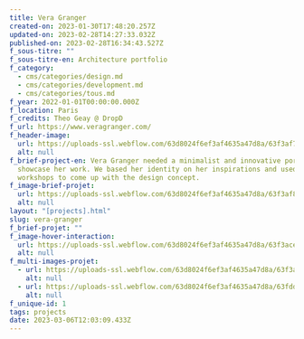 ```yaml
---
title: Vera Granger
created-on: 2023-01-30T17:48:20.257Z
updated-on: 2023-02-28T14:27:33.032Z
published-on: 2023-02-28T16:34:43.527Z
f_sous-titre: ""
f_sous-titre-en: Architecture portfolio
f_category:
  - cms/categories/design.md
  - cms/categories/development.md
  - cms/categories/tous.md
f_year: 2022-01-01T00:00:00.000Z
f_location: Paris
f_credits: Theo Geay @ DropD
f_url: https://www.veragranger.com/
f_header-image:
  url: https://uploads-ssl.webflow.com/63d8024f6ef3af4635a47d8a/63f3af7794786bdfea205c21_63f3aef6ef8a2d3e5c299525_img1.webp
  alt: null
f_brief-project-en: Vera Granger needed a minimalist and innovative portfolio to
  showcase her work. We based her identity on her inspirations and used ideation
  workshops to come up with the design concept.
f_image-brief-projet:
  url: https://uploads-ssl.webflow.com/63d8024f6ef3af4635a47d8a/63f3af81c03bb8fbc9d240e0_63f3aef585e5e452567afd2c_img3.webp
  alt: null
layout: "[projects].html"
slug: vera-granger
f_brief-projet: ""
f_image-hover-interaction:
  url: https://uploads-ssl.webflow.com/63d8024f6ef3af4635a47d8a/63f3ace742d1b765cc4012b5_hoverimg.webp
  alt: null
f_multi-images-projet:
  - url: https://uploads-ssl.webflow.com/63d8024f6ef3af4635a47d8a/63f3af8386cb6f902401e543_63f3aef50e62e5dff944b051_img2.webp
    alt: null
  - url: https://uploads-ssl.webflow.com/63d8024f6ef3af4635a47d8a/63fddffc4c92901bf253a5d1_63fddf1cf9139267ce0ceba3_Screenshot_2.webp
    alt: null
f_unique-id: 1
tags: projects
date: 2023-03-06T12:03:09.433Z
---
```


